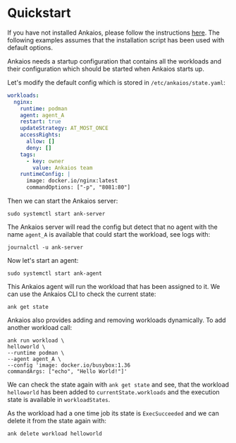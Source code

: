 # Quickstart

If you have not installed Ankaios, please follow the instructions
[here](installation.md). The following examples assumes that the
installation script has been used with default options.

Ankaios needs a startup configuration that contains all the workloads and their
configuration which should be started when Ankaios starts up.

Let's modify the default config which is stored in `/etc/ankaios/state.yaml`:

```yaml
workloads:
  nginx:
    runtime: podman
    agent: agent_A
    restart: true
    updateStrategy: AT_MOST_ONCE
    accessRights:
      allow: []
      deny: []
    tags:
      - key: owner
        value: Ankaios team
    runtimeConfig: |
      image: docker.io/nginx:latest
      commandOptions: ["-p", "8081:80"]
```

Then we can start the Ankaios server:

```shell
sudo systemctl start ank-server
```

The Ankaios server will read the config but detect that no agent with the name
`agent_A` is available that could start the workload, see logs with:

```shell
journalctl -u ank-server
```

Now let's start an agent:

```shell
sudo systemctl start ank-agent
```

This Ankaios agent will run the workload that has been assigned to it. We can
use the Ankaios CLI to check the current state:

```shell
ank get state
```

Ankaios also provides adding and removing workloads dynamically.
To add another workload call:

```shell
ank run workload \
helloworld \
--runtime podman \
--agent agent_A \
--config 'image: docker.io/busybox:1.36
commandArgs: ["echo", "Hello World!"]'

```

We can check the state again with `ank get state` and see, that the workload
`helloworld` has been added to `currentState.workloads` and the execution
state is available in `workloadStates`.

As the workload had a one time job its state is `ExecSucceeded` and we can 
delete it from the state again with:

```shell
ank delete workload helloworld
```
